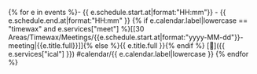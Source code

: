{% for e in events %}- {{ e.schedule.start.at|format:"HH:mm"}} - {{ e.schedule.end.at|format:"HH:mm" }} {% if e.calendar.label|lowercase == "timewax" and e.services["meet"] %}[[30 Areas/Timewax/Meetings/{{e.schedule.start.at|format:"yyyy-MM-dd"}}-meeting|{{e.title.full}}]]{% else %}{{ e.title.full }}{% endif %} [📅]({{ e.services["ical"] }}) #calendar/{{ e.calendar.label|lowercase }}
{% endfor %}
